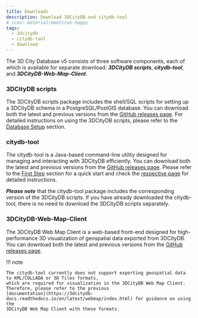 ```yaml
---
title: Downloads
description: Download 3DCityDB and citydb-tool
# icon: material/emoticon-happy
tags:
  - 3dcitydb
  - citydb-tool
  - download
---
```


The 3D City Database v5 consists of three software components, each of which is available for separate download:
__*3DCityDB scripts*__, __*citydb-tool*__, and __*3DCityDB-Web-Map-Client*__.

### 3DCityDB scripts

The 3DCityDB scripts package includes the shell/SQL scripts for setting up a 3DCityDB schema in a PostgreSQL/PostGIS database. 
You can download both the latest and previous versions from the [GitHub releases page](https://github.com/3dcitydb/3dcitydb/releases).
For detailed instructions on using the 3DCityDB scripts, please refer to the [Database Setup](first-steps/setup.md) section.

### citydb-tool

The citydb-tool is a Java-based command-line utility designed for managing and interacting with 3DCityDB efficiently.
You can download both the latest and previous versions from
the [GitHub releases page](https://github.com/3dcitydb/citydb-tool/releases).
Please refer to the [First Step](first-steps/setup.md) section for a quick start and check
the [respective page](citydb-tool/index.md) for detailed instructions.

__*Please note*__ that the citydb-tool package includes the corresponding version of the 3DCityDB scripts. If you have already
downloaded the citydb-tool, there is no need to download the 3DCityDB scripts separately.

### 3DCityDB-Web-Map-Client

The 3DCityDB Web Map Client is a web-based front-end designed for high-performance 3D visualization of geospatial data exported from 3DCityDB.
You can download both the latest and previous versions from
the [GitHub releases page](https://github.com/3dcitydb/3dcitydb-web-map/releases).

!!! note

    The citydb-tool currently does not support exporting geospatial data to KML/COLLADA or 3D Tiles formats, 
    which are required for visualization in the 3DCityDB Web Map Client. Therefore, please refer to the previous 
    [documentation](https://3dcitydb-docs.readthedocs.io/en/latest/webmap/index.html) for guidance on using the 
    3DCityDB Web Map Client with these formats.